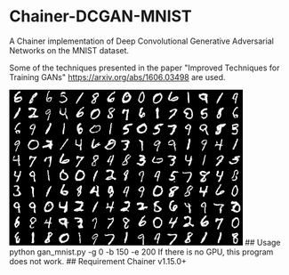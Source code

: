 # Chainer-DCGAN-MNIST
A Chainer implementation of Deep Convolutional Generative Adversarial Networks on the MNIST dataset.

Some of the techniques presented in the paper "Improved Techniques for Training GANs" https://arxiv.org/abs/1606.03498 are used.

<img src="/x_gen_example_.png"/>
## Usage
    python gan_mnist.py -g 0 -b 150 -e 200
If there is no GPU, this program does not work.
## Requirement
Chainer v1.15.0+

